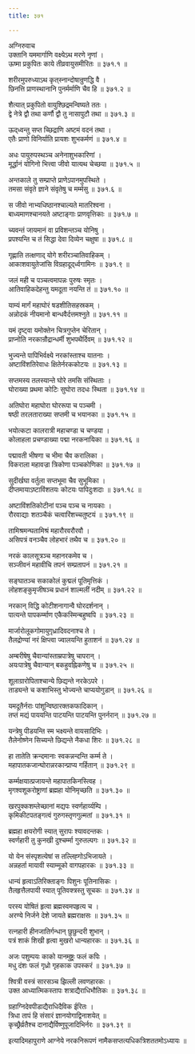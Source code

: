 ```yaml
---
title: ३७१

---
```

अग्निरुवाच  
उक्तानि यममार्गाणि वक्ष्येऽथ मरणे नृणां ।  
ऊष्मा प्रकुपितः काये तीव्रवायुसमीरितः ॥ ३७१.१ ॥  
  
शरीरमुपरुध्याऽथ कृत्‌स्नान्दोषान्रुणद्धि वै ।  
छिनत्ति प्राणस्थानानि पुनर्मर्माणि चैव हि ॥ ३७१.२ ॥  
  
शैत्यात् प्रकुपितो वायुश्छिद्रमन्विष्यते ततः ।  
द्वे नेत्रे द्वौ तथा कर्णौ द्वौ तु नासापुटौ तथा ॥ ३७१.३ ॥  
  
ऊद्‌ध्वन्तु सप्त च्छिद्राणि अष्टमं वदनं तथा ।  
एतैः प्राणो विनिर्याति प्रायशः शुभकर्मणं ॥ ३७१.४ ॥  
  
अधः पायुरुपस्थञ्च अनेनाशुभकारिणां ।  
मूर्द्धानं योगिनो भित्त्वा जीवो यात्यथ चेच्छया ॥ ३७१.५ ॥  
  
अन्तकाले तु सम्प्राप्ते प्राणेऽपानमुपस्थिते ।  
तमसा संवृते ज्ञाने संवृतेषु च मर्म्मसु ॥ ३७१.६ ॥  
  
स जीवो नाभ्यधिष्ठानश्चाल्यते मातरिश्वना ।  
बाध्यमाणश्चानयते अष्टाङ्गाः प्राणवृत्तिकाः ॥ ३७१.७ ॥  
  
च्यवन्तं जायमानं वा प्रविशन्तञ्च योनिषु ।  
प्रपश्यन्ति च तं सिद्धा देवा दिव्येन चक्षुषा ॥ ३७१.८ ॥  
  
गृह्णाति तत्क्षणाद् योगे शरीरञ्चातिवाहिकम् ।  
आकाशवायुतेजांसि विग्रहादूद्‌र्ध्वगामिनः ॥ ३७१.९ ॥  
  
जलं मही च पञ्चत्वमापन्नः पुरुषः स्मृतः ।  
आतिवाहिकदेहन्तु यमदूता नयन्ति तं ॥ ३७१.१० ॥  
  
याम्यं मार्गं महाघोरं षडशीतिसहस्रकम् ।  
अन्नोदकं नीयमानो बान्धवैर्दत्तमश्नुते ॥ ३७१.११ ॥  
  
यमं दृष्ट्वा यमोक्तेन चित्रगुप्तेन चेरितान् ।  
प्राप्नोति नरकान्रौद्रान्धर्मी शुभपथैर्दिवम् ॥ ३७१.१२ ॥  
  
भुज्यन्ते पापिभिर्वक्ष्ये नरकांस्ताश्च यातनाः ।  
अष्टाविंशतिरेवाधः क्षितेर्नरककोटयः ॥ ३७१.१३ ॥  
  
सप्तमस्य तलस्यान्ते घोरे तमसि संस्थिताः ।  
घोराख्या प्रथमा कोटिः सुघोरा तदधः स्थिता ॥ ३७१.१४ ॥  
  
अतिघोरा महाघोरा घोररूपा च पञ्चमी ।  
षष्ठी तरलताराख्या सप्तमी च भयानका ॥ ३७१.१५ ॥  
  
भयोत्कटा कालरात्री महाचण्डा च चण्डया ।  
कोलाहला प्रचण्डाख्या पद्मा नरकनायिका ॥ ३७१.१६ ॥  
  
पद्मावती भीषणा च भीमा चैव करालिका ।  
विकराला महावज्रा त्रिकोणा पञ्चकोणिका ॥ ३७१.१७ ॥  
  
सुदीर्खघा वर्तुला सप्तभूमा चैव सुभूमिका ।  
दीप्तमायाऽष्टाविंशतयः कोटयः पापिदुःशदाः ॥ ३७१.१८ ॥  
  
अष्टाविंशतिकोटीनां पञ्च पञ्च च नायकाः ।  
रौरवाद्याः शतञ्चैकं चत्वारिंशच्चतुष्टयं ॥ ३७१.१९ ॥  
  
तामिश्रमन्घतामिश्रं महारौरवरौरवौ ।  
असिपत्रं वनञ्चैव लोहभारं तथैव च ॥ ३७१.२० ॥  
  
नरकं कालसूत्रञ्च महानरकमेव च ।  
सञ्जीवनं महावीचि तपनं सम्प्रतापनं ॥ ३७१.२१ ॥  
  
सङ्घातञ्च सकाकोलं कुद्मलं पूतिमृत्तिकं ।  
लोहशङ्कुमृजीषञ्च प्रधानं शाल्मलीं नदीम् ॥ ३७१.२२ ॥  
  
नरकान् विद्धि कोटीशनागान्वै घोरदर्शनान् ।  
पात्यन्ते पापकर्म्माण एकैकस्मिन्बहुष्वपि ॥ ३७१.२३ ॥  
  
मार्जारोलूकगोमायुगृध्रादिवदनाश्च ते ।  
तैलद्रोण्यां नरं क्षिप्त्वा ज्वालयन्ति हुताशनं ॥ ३७१.२४ ॥  
  
अम्बरीषेषु चैवान्यांस्ताम्रपात्रेषु चापरान् ।  
अयःपात्रेषु चैवान्यान् बकहुवह्निकणेषु च ॥ ३७१.२५ ॥  
  
शूलाग्रारोपिताश्चान्ये छिद्यन्ते नरकेऽपरे ।  
ताड्यन्ते च कशाभिस्तु भोज्यन्ते चाप्ययोगुडान् ॥ ३७१.२६ ॥  
  
यमदूतैर्नराः पांशून्विष्ठारक्तकफादिकान् ।  
तप्तं मद्यं पाययन्ति पाटयन्ति पाटयन्ति पुनर्नरान् ॥ ३७१.२७ ॥  
  
यन्त्रेषु पीडयन्ति स्म भक्ष्यन्ते वायसादिभिः ।  
तैलेनोष्णेन सिच्यन्ते छिद्यन्ते नैकधा शिरः ॥ ३७१.२८ ॥  
  
हा तातेति क्रन्दमानाः स्वकन्नन्दन्ति कर्म्म ते ।  
महापातकजान्घोरान्नरकान्प्राप्य गर्हितान् ॥ ३७१.२९ ॥  
  
कर्म्मक्षयात्प्रजायन्ते महापातकिनस्त्विह ।  
मृगश्वशूकरोष्ट्राणां ब्रह्महा योनिमृच्छति ॥ ३७१.३० ॥  
  
खरपुक्कशम्लेच्छानां मद्यपः स्वर्णहार्य्यम्पि ।  
कृमिकीटपतङ्गत्वं गुरुगस्तृणगुल्मतां ॥ ३७१.३१ ॥  
  
ब्रह्महा क्षयरोगी स्यात् सुरापः श्यावदन्तकः ।  
स्वर्णहारी तु कुनखी दुश्चर्म्मा गुरुतल्पगः ॥ ३७१.३२ ॥  
  
यो येन संस्पृशत्येषां स तल्लिह्गोऽभिजायते ।  
अन्नहर्ता मायावी स्याम्मूको वागपहारकः ॥ ३७१.३३ ॥  
  
धान्यं हृत्वाऽतिरिक्ताङ्गः पिशुनः पूतिनासिकः ।  
तैलहृत्तैलपायी स्यात् पूतिवक्त्रस्तु सूचकः ॥ ३७१.३४ ॥  
  
परस्य योषितं हृत्वा ब्रह्मस्वमपहृत्य च ।  
अरण्ये निर्जने देशे जायते ब्रह्मराक्षसः ॥ ३७१.३५ ॥  
  
रत्नहारी हीनजातिर्गन्धान् छुछुन्दरी शुभान् ।  
पत्रं शाकं शिखी हृत्वा मुखरो धान्यहारकः ॥ ३७१.३६ ॥  
  
अजः पशुम्पयः काको यानमुष्ट्रः फलं कपिः ।  
मधु दंशः फलं गृध्रो गृहकाक उपस्करं ॥ ३७१.३७ ॥  
  
श्वित्री वस्त्रं सारसञ्च झिल्ली लवणहारकः ।  
उक्त आध्यात्मिकस्तापः शत्राद्यैराधिभौतिकः ॥ ३७१.३८ ॥  
  
ग्रहाग्निदेवपीडाद्यैराधिदैविक ईरितः ।  
त्रिधा तापं हि संसारं ज्ञानयोगाद्विनाशयेत् ॥  
कृच्छ्रैर्व्रतैश्च दानाद्यैर्विष्णुपूजादिभिर्नरः ॥ ३७१.३९ ॥  
  
इत्यादिमहापुराणे आग्नेये नरकनिरूपणं नामैकसप्तत्यधिकत्रिशततमोऽध्यायः ॥